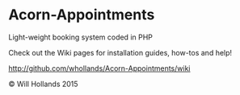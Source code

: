 # Acorn-Appointments
Light-weight booking system coded in PHP

Check out the Wiki pages for installation guides, how-tos and help!

http://github.com/whollands/Acorn-Appointments/wiki

&copy; Will Hollands 2015
